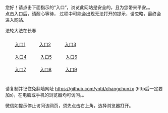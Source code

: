 您好！请点击下面指示的“入口”，浏览此网站是安全的，且为您带来平安。。 <br/>
点击入口后，请耐心等待， 过程中可能会出现无法打开的提示，请忽略，最终会进入网站. </br>

法轮大法在长春<br/>
<div style="padding:10px"><a style="margin:20px" target="_blank" href="https://d56l0lw3ucsxq.cloudfront.net/2Qpsp?pbrtkppa" id="ccLink1" rel="nofollow">入口1</a> <a target="_blank" style="margin:20px" href="https://d1ukuumlj9tcko.cloudfront.net/2Qpsp?rqxerihg" id="ccLink2" rel="nofollow">入口2</a> <a style="margin:20px" target="_blank" href="https://d2rsfmtnmr5t8a.cloudfront.net/2Qpsp?uzvou" id="ccLink3" rel="nofollow">入口3</a></div>

<div style="padding:10px" ><a style="margin:20px" target="_blank" href="https://d56l0lw3ucsxq.cloudfront.net/2Qpsp?pbrtkppa" id="ccLink4" rel="nofollow">入口4</a> <a style="margin:20px" href="https://d1ukuumlj9tcko.cloudfront.net/2Qpsp?rqxerihg" target="_blank" id="ccLink5" rel="nofollow">入口5</a> <a style="margin:20px" href="https://d2rsfmtnmr5t8a.cloudfront.net/2Qpsp?uzvou" target="_blank" id="ccLink6" rel="nofollow">入口6</a></div>

<div style="padding:10px"><a style="margin:20px" target="_blank" href="https://d56l0lw3ucsxq.cloudfront.net/2Qpsp?pbrtkppa" id="ccLink7" rel="nofollow">入口7</a> <a style="margin:20px" href="https://d1ukuumlj9tcko.cloudfront.net/2Qpsp?rqxerihg" target="_blank" id="ccLink8" rel="nofollow">入口8</a> <a style="margin:20px" target="_blank" href="https://d2rsfmtnmr5t8a.cloudfront.net/2Qpsp?uzvou" id="ccLink9" rel="nofollow">入口9</a></div>

<br/>



请复制并记住免翻墙网址 https://github.com/yntd/changchunzx (http后一定要加s)，在电脑或手机的浏览器均可访问。。<br/>

微信如提示停止访问该网页，须先点击右上角，选择浏览器打开。
